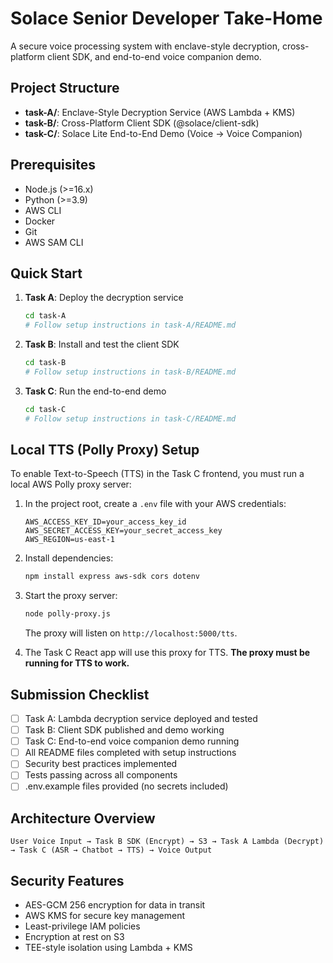 # Solace Senior Developer Take-Home

A secure voice processing system with enclave-style decryption, cross-platform client SDK, and end-to-end voice companion demo.

## Project Structure

- **task-A/**: Enclave-Style Decryption Service (AWS Lambda + KMS)
- **task-B/**: Cross-Platform Client SDK (@solace/client-sdk)
- **task-C/**: Solace Lite End-to-End Demo (Voice → Voice Companion)

## Prerequisites

- Node.js (>=16.x)
- Python (>=3.9)
- AWS CLI
- Docker
- Git
- AWS SAM CLI

## Quick Start

1. **Task A**: Deploy the decryption service
   ```bash
   cd task-A
   # Follow setup instructions in task-A/README.md
   ```

2. **Task B**: Install and test the client SDK
   ```bash
   cd task-B
   # Follow setup instructions in task-B/README.md
   ```

3. **Task C**: Run the end-to-end demo
   ```bash
   cd task-C
   # Follow setup instructions in task-C/README.md
   ```

## Local TTS (Polly Proxy) Setup

To enable Text-to-Speech (TTS) in the Task C frontend, you must run a local AWS Polly proxy server:

1. In the project root, create a `.env` file with your AWS credentials:
   ```
   AWS_ACCESS_KEY_ID=your_access_key_id
   AWS_SECRET_ACCESS_KEY=your_secret_access_key
   AWS_REGION=us-east-1
   ```
2. Install dependencies:
   ```sh
   npm install express aws-sdk cors dotenv
   ```
3. Start the proxy server:
   ```sh
   node polly-proxy.js
   ```
   The proxy will listen on `http://localhost:5000/tts`.

4. The Task C React app will use this proxy for TTS. **The proxy must be running for TTS to work.**

## Submission Checklist

- [ ] Task A: Lambda decryption service deployed and tested
- [ ] Task B: Client SDK published and demo working
- [ ] Task C: End-to-end voice companion demo running
- [ ] All README files completed with setup instructions
- [ ] Security best practices implemented
- [ ] Tests passing across all components
- [ ] .env.example files provided (no secrets included)

## Architecture Overview

```
User Voice Input → Task B SDK (Encrypt) → S3 → Task A Lambda (Decrypt) → Task C (ASR → Chatbot → TTS) → Voice Output
```

## Security Features

- AES-GCM 256 encryption for data in transit
- AWS KMS for secure key management
- Least-privilege IAM policies
- Encryption at rest on S3
- TEE-style isolation using Lambda + KMS